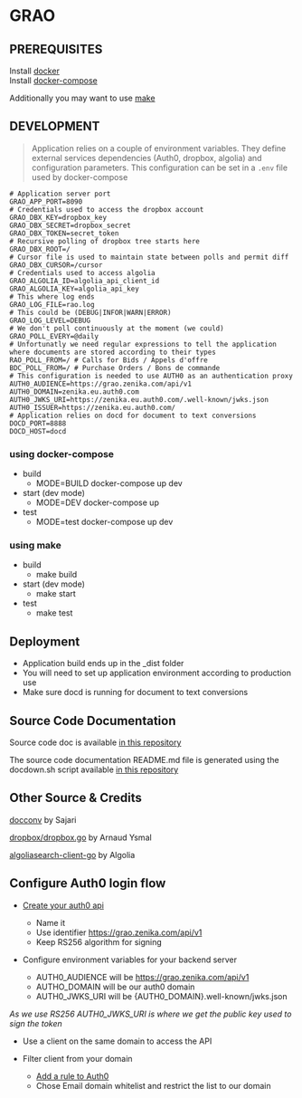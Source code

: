 # GRAO

## PREREQUISITES

Install [docker](https://docs.docker.com/install/)<br>
Install [docker-compose](https://docs.docker.com/compose/install/)<br>

Additionally you may want to use [make](https://www.gnu.org/software/make/)

## DEVELOPMENT

> Application relies on a couple of environment variables.
They define external services dependencies (Auth0, dropbox, algolia) and configuration parameters.
This configuration can be set in a `.env` file used by docker-compose

```shell
# Application server port
GRAO_APP_PORT=8090
# Credentials used to access the dropbox account
GRAO_DBX_KEY=dropbox_key
GRAO_DBX_SECRET=dropbox_secret
GRAO_DBX_TOKEN=secret_token
# Recursive polling of dropbox tree starts here
GRAO_DBX_ROOT=/
# Cursor file is used to maintain state between polls and permit diff 
GRAO_DBX_CURSOR=/cursor
# Credentials used to access algolia
GRAO_ALGOLIA_ID=algolia_api_client_id
GRAO_ALGOLIA_KEY=algolia_api_key
# This where log ends
GRAO_LOG_FILE=rao.log
# This could be (DEBUG|INFOR|WARN|ERROR)
GRAO_LOG_LEVEL=DEBUG
# We don't poll continuously at the moment (we could) 
GRAO_POLL_EVERY=@daily
# Unfortunatly we need regular expressions to tell the application where documents are stored according to their types
RAO_POLL_FROM=/ # Calls for Bids / Appels d'offre
BDC_POLL_FROM=/ # Purchase Orders / Bons de commande
# This configuration is needed to use AUTH0 as an authentication proxy
AUTH0_AUDIENCE=https://grao.zenika.com/api/v1
AUTH0_DOMAIN=zenika.eu.auth0.com
AUTH0_JWKS_URI=https://zenika.eu.auth0.com/.well-known/jwks.json
AUTH0_ISSUER=https://zenika.eu.auth0.com/
# Application relies on docd for document to text conversions
DOCD_PORT=8888
DOCD_HOST=docd

```
### using docker-compose

  - build
    - MODE=BUILD docker-compose up dev
  - start (dev mode)
    - MODE=DEV docker-compose up
  - test
    - MODE=test docker-compose up dev
     
### using make

  - build
    - make build
  - start (dev mode)
    - make start
  - test
    - make test

## Deployment

  - Application build ends up in the _dist folder
  - You will need to set up application environment according to production use
  - Make sure docd is running for document to text conversions
  
## Source Code Documentation

Source code doc is available [in this repository](_documentation)

The source code documentation README.md file is generated using the
docdown.sh script available [in this repository](_tools/docdown.sh)

## Other Source & Credits

[docconv](https://github.com/sajari/docconv) by Sajari

[dropbox/dropbox.go](https://github.com/stacktic/dropbox/blob/master/dropbox.go) by Arnaud Ysmal

[algoliasearch-client-go](https://github.com/algolia/algoliasearch-client-go) by Algolia

## Configure Auth0 login flow

 - [Create your auth0 api](https://manage.auth0.com/#/apis)
 
   - Name it 
   - Use identifier https://grao.zenika.com/api/v1
   - Keep RS256 algorithm for signing
   
 - Configure environment variables for your backend server
 
   - AUTH0_AUDIENCE will be https://grao.zenika.com/api/v1
   - AUTHO_DOMAIN will be our auth0 domain
   - AUTH0_JWKS_URI will be {AUTH0_DOMAIN}.well-known/jwks.json

*As we use RS256 AUTH0_JWKS_URI is where we get the public key used to sign the token*

 - Use a client on the same domain to access the API
 
 - Filter client from your domain
 
   - [Add a rule to Auth0](https://manage.auth0.com/#/rules)
    - Chose Email domain whitelist and restrict the list to our domain
